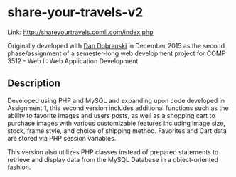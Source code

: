 # share-your-travels-v2
Link: http://shareyourtravels.comli.com/index.php

Originally developed with [Dan Dobranski](https://www.linkedin.com/in/dan-dobranski-07909383/) in December 2015 as the second phase/assignment of a semester-long web development project for COMP 3512 - Web II: Web Application Development. 

## Description

Developed using PHP and MySQL and expanding upon code developed in Assignment 1, this second version includes additional functions such as the ability to favorite images and users posts, as well as a shopping cart to purchase images with various customizable features including image size, stock, frame style, and choice of shipping method. Favorites and Cart data are stored via PHP session variables. 

This version also utilizes PHP classes instead of prepared statements to retrieve and display data from the MySQL Database in a object-oriented fashion.
